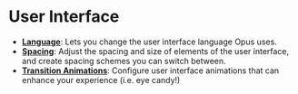 # User Interface

- **[Language](/Manual/preferences/preferences_categories/user_interface/language.md)**: Lets you change the user interface language Opus uses.
- **[Spacing](/Manual/preferences/preferences_categories/user_interface/spacing.md)**: Adjust the spacing and size of elements of the user interface, and create spacing schemes you can switch between.
- **[Transition Animations](/Manual/preferences/preferences_categories/user_interface/transition_animations.md)**: Configure user interface animations that can enhance your experience (i.e. eye candy!)
